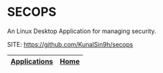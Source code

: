 # SECOPS

 An Linux Desktop Application for managing security.

 SITE: https://github.com/KunalSin9h/secops

 | [Applications](https://portable-linux-apps.github.io/apps.html) | [Home](https://portable-linux-apps.github.io)
 | --- | --- |
